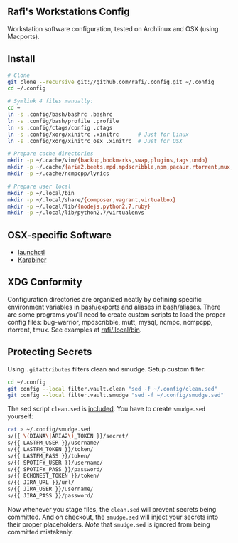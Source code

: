 Rafi's Workstations Config
---
Workstation software configuration, tested on Archlinux and OSX (using Macports).

Install
---
```sh
# Clone
git clone --recursive git://github.com/rafi/.config.git ~/.config
cd ~/.config

# Symlink 4 files manually:
cd ~
ln -s .config/bash/bashrc .bashrc
ln -s .config/bash/profile .profile
ln -s .config/ctags/config .ctags
ln -s .config/xorg/xinitrc .xinitrc      # Just for Linux
ln -s .config/xorg/xinitrc_osx .xinitrc  # Just for OSX

# Prepare cache directories
mkdir -p ~/.cache/vim/{backup,bookmarks,swap,plugins,tags,undo}
mkdir -p ~/.cache/{aria2,beets,mpd,mpdscribble,npm,pacaur,rtorrent,mux,z}
mkdir -p ~/.cache/ncmpcpp/lyrics

# Prepare user local
mkdir -p ~/.local/bin
mkdir -p ~/.local/share/{composer,vagrant,virtualbox}
mkdir -p ~/.local/lib/{nodejs,python2.7,ruby}
mkdir -p ~/.local/lib/python2.7/virtualenvs
```

## OSX-specific Software
- [launchctl](./launch/)
- [Karabiner](./karabiner/)

XDG Conformity
---
Configuration directories are organized neatly by defining
specific environment variables in [bash/exports](./bash/exports) and
aliases in [bash/aliases](./bash/aliases).
There are some programs you'll need to create custom scripts to load the
proper config files: bug-warrior, mpdscribble, mutt, mysql, ncmpc,
ncmpcpp, rtorrent, tmux. See examples at [rafi/.local/bin].

Protecting Secrets
---
Using `.gitattributes` filters clean and smudge. Setup custom filter:
```sh
cd ~/.config
git config --local filter.vault.clean "sed -f ~/.config/clean.sed"
git config --local filter.vault.smudge "sed -f ~/.config/smudge.sed"
```
The sed script `clean.sed` is [included](./clean.sed).
You have to create `smudge.sed` yourself:
```sh
cat > ~/.config/smudge.sed
s/{{ \(DIANA\|ARIA2\)_TOKEN }}/secret/
s/{{ LASTFM_USER }}/username/
s/{{ LASTFM_TOKEN }}/token/
s/{{ LASTFM_PASS }}/token/
s/{{ SPOTIFY_USER }}/username/
s/{{ SPOTIFY_PASS }}/password/
s/{{ ECHONEST_TOKEN }}/token/
s/{{ JIRA_URL }}/url/
s/{{ JIRA_USER }}/username/
s/{{ JIRA_PASS }}/password/
```
Now whenever you stage files, the `clean.sed` will prevent secrets being
committed. And on checkout, the `smudge.sed` will inject your secrets into
their proper placeholders. _Note_ that `smudge.sed` is ignored from being
committed mistakenly.

[rafi/.local/bin]: https://github.com/rafi/.local/tree/master/bin
